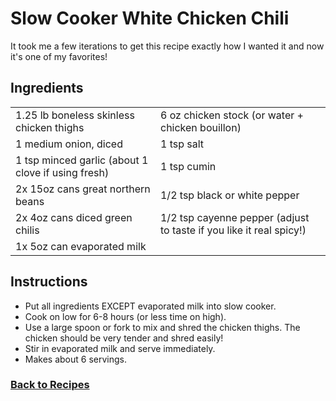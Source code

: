 # Slow Cooker White Chicken Chili

It took me a few iterations to get this recipe exactly how I wanted it and now it's one of my favorites!

## Ingredients

|||
|-------------|-------------|
| 1.25 lb boneless skinless chicken thighs | 6 oz chicken stock (or water + chicken bouillon)
| 1 medium onion, diced | 1 tsp salt
| 1 tsp minced garlic (about 1 clove if using fresh) | 1 tsp cumin
| 2x 15oz cans great northern beans | 1/2 tsp black or white pepper
| 2x 4oz cans diced green chilis | 1/2 tsp cayenne pepper (adjust to taste if you like it real spicy!)
| 1x 5oz can evaporated milk | 

## Instructions

- Put all ingredients EXCEPT evaporated milk into slow cooker.
- Cook on low for 6-8 hours (or less time on high).
- Use a large spoon or fork to mix and shred the chicken thighs. The chicken should be very tender and shred easily!
- Stir in evaporated milk and serve immediately.
- Makes about 6 servings.

### [Back to Recipes](/recipes)
